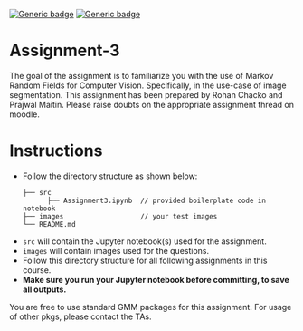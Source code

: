 [![Generic badge](https://img.shields.io/badge/CV-Assignment:3-BLUE.svg)](https://shields.io/)
[![Generic badge](https://img.shields.io/badge/DUE-23:59hrs,16/03/2021-RED.svg)](https://shields.io/)
# Assignment-3
The goal of the assignment is to familiarize you with the use of Markov Random Fields for Computer Vision. Specifically, in the use-case of image segmentation. This assignment has been prepared by Rohan Chacko and Prajwal Maitin. Please raise doubts on the appropriate assignment thread on moodle.

# Instructions
- Follow the directory structure as shown below: 
  ```
  ├── src           
        ├── Assignment3.ipynb  // provided boilerplate code in notebook
  ├── images                   // your test images
  └── README.md
  ```
- `src` will contain the Jupyter notebook(s) used for the assignment.
- `images` will contain images used for the questions.
- Follow this directory structure for all following assignments in this course.
- **Make sure you run your Jupyter notebook before committing, to save all outputs.**

You are free to use standard GMM packages for this assignment. For usage of other pkgs, please contact the TAs.
